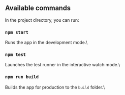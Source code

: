 
## Available commands

In the project directory, you can run:

### `npm start`

Runs the app in the development mode.\


### `npm test`

Launches the test runner in the interactive watch mode.\

### `npm run build`

Builds the app for production to the `build` folder.\

